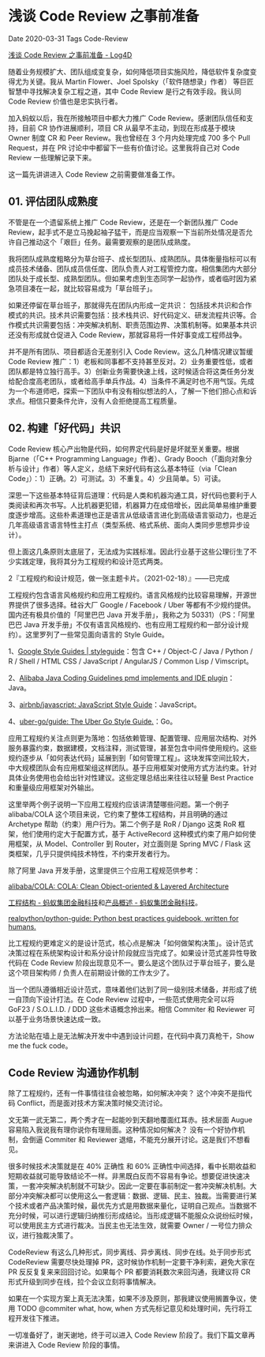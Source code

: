 # 浅谈 Code Review 之事前准备

Date  2020-03-31 Tags Code-Review

[浅谈 Code Review 之事前准备 - Log4D](https://blog.alswl.com/2020/03/before-code-review/)

随着业务规模扩大、团队组成变复杂，如何降低项目实施风险，降低软件复杂度变得尤为关键。我从 Martin Flower、Joel Spolsky（「软件随想录」作者） 等巨匠智慧中寻找解决复杂工程之道，其中 Code Review 是行之有效手段。我认同 Code Review 价值也是忠实执行者。

加入蚂蚁以后，我在所接触项目中都大力推广 Code Review。感谢团队信任和支持，目前 CR 协作进展顺利，项目 CR 从最早不主动，到现在形成基于模块 Owner 制度 CR 和 Peer Review。我也曾经在 3 个月内处理完成 700 多个 Pull Request，并在 PR 讨论中中都留下一些有价值讨论。这里我将自己对 Code Review 一些理解记录下来。

这一篇先讲讲进入 Code Review 之前需要做准备工作。

## 01. 评估团队成熟度

不管是在一个遗留系统上推广 Code Review，还是在一个新团队推广 Code Review，起手式不是立马挽起袖子猛干，而是应当观察一下当前所处情况是否允许自己推动这个「艰巨」任务。最需要观察的是团队成熟度。

我将团队成熟度粗略分为草台班子、成长型团队、成熟团队。具体衡量指标可以有成员技术储备、团队成员信任度、团队负责人对工程管控力度。相信集团内大部分团队处于成长型、成熟型团队。但如果考虑到生态同学一起协作，或者临时因为紧急项目凑在一起，就比较容易成为「草台班子」。

如果还停留在草台班子，那就得先在团队内形成一定共识： 包括技术共识和合作模式的共识。技术共识需要包括：技术栈共识、好代码定义、研发流程共识等。合作模式共识需要包括：冲突解决机制、职责范围边界、决策机制等。如果基本共识还没有形成就仓促进入 Code Review，那就容易将一件好事变成工程师战争。

并不是所有团队、项目都适合无差别引入 Code Review。这么几种情况建议暂缓 Code Review 推广：1）老板和同事都不支持甚至反对。2）业务重要性低，或者团队都是特立独行高手。3）创新业务需要快速上线，这时候适合将这类任务分发给配合度高老团队，或者给高手单兵作战。4）当条件不满足时也不用气馁。先成为一个布道师吧，探索一下团队中有没有相似想法的人，了解一下他们担心点和诉求点。相信只要条件允许，没有人会拒绝提高工程质量。

## 02. 构建「好代码」共识

Code Review 核心产出物是代码，如何界定代码是好是坏就至关重要。根据 Bjarne（「C++ Programming Language」作者）、Grady Booch（「面向对象分析与设计」作者）等人定义，总结下来好代码有这么基本特征（via「Clean Code」）：1）正确。2）可测试。3）不重复。4）少且简单。5）可读。

深思一下这些基本特征背后道理：代码是人类和机器沟通工具，好代码也要利于人类阅读和再次书写。人比机器更犯错，机器算力在成倍增长，因此简单易维护重要度逐步增高。这些朴素道理也正是语言从低级语言进化到高级语言驱动力，也是近几年高级语言语言特性主打点（类型系统、格式系统、面向人类同步思想异步设计）。

但上面这几条原则太底层了，无法成为实践标准。因此行业基于这些公理衍生了不少实践定理，我将其分为工程规约和设计范式两类。

2『工程规约和设计规范，做一张主题卡片。（2021-02-18）』——已完成

工程规约包含语言风格规约和应用工程规约。语言风格规约比较容易理解，开源世界提供了很多选择。硅谷大厂 Google / Facebook / Uber 等都有不少规约提供。国内还有极具价值的「阿里巴巴 Java 开发手册」，我称之为 50331）（PS：「阿里巴巴 Java 开发手册」不仅有语言风格规约、也有应用工程规约和一部分设计规约）。这里罗列了一些常见面向语言的 Style Guide。

1、[Google Style Guides | styleguide](https://google.github.io/styleguide/)：包含 C++ / Object-C / Java / Python / R / Shell / HTML CSS / JavaScript / AngularJS / Common Lisp / Vimscript。

2、[Alibaba Java Coding Guidelines pmd implements and IDE plugin](https://github.com/alibaba/p3c)：Java。

3、[airbnb/javascript: JavaScript Style Guide](https://github.com/airbnb/javascript)：JavaScript。

4、[uber-go/guide: The Uber Go Style Guide.](https://github.com/uber-go/guide)：Go。

应用工程规约关注点则更为落地：包括依赖管理、配置管理、应用层次结构、对外服务暴露约束，数据建模，文档注释，测试管理，甚至包含中间件使用规约。这些规约逐步从「如何表达代码」延展到到「如何管理工程」。这块发挥空间比较大，中大规模团队会有应用框架组这样团队。基于应用框架对使用方式方法约束。针对具体业务使用也会给出针对性建议。这些定理总结出来往往以轻量 Best Practice 和重量级应用框架对外输出。

这里举两个例子说明一下应用工程规约应该讲清楚哪些问题。第一个例子 alibaba/COLA 这个项目来说，它约束了整体工程结构，并且明确的通过 Archetype 帮助（约束）用户行为。第二个例子是 RoR / Django 这类 RoR 框架，他们使用约定大于配置方式，基于 ActiveRecord 这种模式约束了用户如何使用框架，从 Model、Controller 到 Router，对立面则是 Spring MVC / Flask 这类框架，几乎只提供纯技术特性，不约束开发者行为。

除了阿里 Java 开发手册，这里提供三个应用工程规范供参考：

[alibaba/COLA: COLA: Clean Object-oriented & Layered Architecture](https://github.com/alibaba/COLA)

[工程结构 - 蚂蚁集团金融科技](https://tech.antfin.com/docs/2/48599)和[产品概述 - 蚂蚁集团金融科技](https://tech.antfin.com/docs/2/56003)。

[realpython/python-guide: Python best practices guidebook, written for humans.](https://github.com/realpython/python-guide)

比工程规约更难定义的是设计范式，核心点是解决「如何做架构决策」。设计范式决策过程在系统架构设计和系分设计阶段就应当完成了。如果设计范式差异性导致代码在 Code Review 阶段出现意见不一。要么是这个团队过于草台班子，要么是这个项目架构师 / 负责人在前期设计做的工作太少了。

当一个团队遵循相近设计范式，意味着他们达到了同一级别技术储备，并形成了统一自顶向下设计打法。在 Code Review 过程中，一些范式使用完全可以将 GoF23 / S.O.L.I.D. / DDD 这些术语概念拎出来。相信 Commiter 和 Reviewer 可以基于业务场景快速达成一致。

方法论贴在墙上是无法解决开发中中遇到设计问题，在代码中真刀真枪干，Show me the fuck code。

## Code Review 沟通协作机制

除了工程规约，还有一件事情往往会被忽略，如何解决冲突？ 这个冲突不是指代码 Conflict，而是面对技术方案决策时候交流讨论。

文无第一武无第二，两个秀才在一起能吵到天翻地覆面红耳赤。技术层面 Augue 容易陷入我说我有理你说你有理局面。这种情况如何解决？ 没有一个好协作机制，会倒逼 Commiter 和 Reviewer 退缩，不能充分展开讨论。这是我们不想看见。

很多时候技术决策就是在 40% 正确性 和 60% 正确性中间选择，看中长期收益和短期收益就可能导致结论不一样。非黑既白反而不容易有争论。想要促进快速决策，一套冲突解决机制就不可缺少。因此一定要在事前制定一套冲突解决机制。大部分冲突解决都可以使用这么一套逻辑：数据、逻辑、民主、独裁。当需要进行某个技术或者产品决策时候，最优先方式是用数据来量化，证明自己观点。当数据不充分时候，可以进行逻辑归纳推衍形成结论。当形成逻辑不能服众众说纷纭时候，可以使用民主方式进行裁决。当民主也无法生效，就需要 Owner / 一号位力排众议，进行独裁决策了。

CodeReview 有这么几种形式，同步离线、异步离线、同步在线。处于同步形式 CodeReview 需要尽快处理掉 PR，这时候协作机制一定要干净利索，避免大家在 PR 反反复复来来回回讨论。如果每个 PR 都要消耗数次来回沟通，我建议将 CR 形式升级到同步在线，拉个会议立刻将事情解决。

如果在一个实现方案上真无法决策，如果不涉及原则，那我建议使用搁置争议，使用 TODO @commiter what, how, when 方式先标记意见和处理时间，先行将工程开发往下推进。

一切准备好了，谢天谢地，终于可以进入 Code Review 阶段了。我们下篇文章再来讲进入 Code Review 阶段的事情。